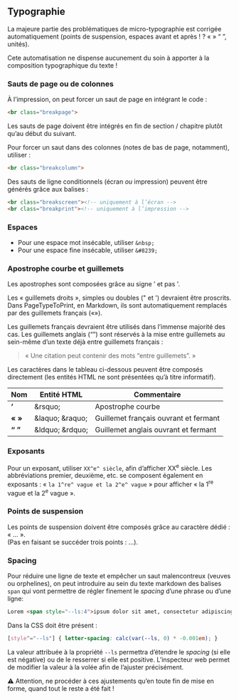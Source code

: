 

## Typographie

La majeure partie des problématiques de micro-typographie est corrigée automatiquement (points de suspension, espaces avant et après ! ? « » “ ”, unités). 

Cete automatisation ne dispense aucunement du soin à apporter à la composition typographique du texte !


### Sauts de page ou de colonnes

À l’impression, on peut forcer un saut de page en intégrant le code :
```html
<br class="breakpage">
```
Les sauts de page doivent être intégrés en fin de section / chapitre plutôt qu’au début du suivant.

Pour forcer un saut dans des colonnes (notes de bas de page, notamment), utiliser :
```html
<br class="breakcolumn">
```
Des sauts de ligne conditionnels (écran _ou_ impression) peuvent être générés grâce aux balises :

```html
<br class="breakscreen"><!-- uniquement à l’écran -->
<br class="breakprint"><!-- uniquement à l’impression -->
```  


### Espaces

* Pour une espace mot insécable, utiliser `&nbsp;`    
* Pour une espace fine insécable, utiliser `&#8239;`

### Apostrophe courbe et guillemets


Les apostrophes sont composées grâce au signe ’ et pas '.

Les « guillemets droits », simples ou doubles (" et ') devraient être proscrits. Dans PageTypeToPrint, en Markdown, ils sont automatiquement remplacés par des guillemets français («»). 

Les guillemets français devraient être utilisés dans l’immense majorité des cas. Les guillemets anglais (“”) sont réservés à la mise entre guillemets au sein-même d’un texte déjà entre guillemets français :
> « Une citation peut contenir des mots “entre guillemets”. »

Les caractères dans le tableau ci-dessous peuvent être composés directement (les entités HTML ne sont présentées qu’à titre informatif).


| Nom | Entité HTML |  Commentaire |
|---|---|---|
| <strong>’</strong> | &<span>rsquo;</span> | Apostrophe courbe |
| <strong>« » </strong> | &<span>laquo;</span> &<span>raquo;</span> | Guillemet français ouvrant et fermant |
| <strong>“ ”</strong> | &<span>ldquo;</span> &<span>rdquo;</span>  | Guillemet anglais ouvrant et fermant |

### Exposants

Pour un exposant, utiliser `XX^e^ siècle`, afin d’afficher XX<sup>e</sup> siècle. Les abbréviations premier, deuxième, etc. se composent également en exposants : « `la 1^re^ vague et la 2^e^ vague` » pour afficher « la 1<sup>re</sup> vague et la 2<sup>e</sup> vague ». 

### Points de suspension
Les points de suspension doivent être composés grâce au caractère dédié : « … ».    
(Pas en faisant se succéder trois points : ...).


### Spacing

Pour réduire une ligne de texte et empêcher un saut malencontreux (veuves ou orphelines), on peut introduire au sein du texte markdown des balises `span` qui vont permettre de régler finement le _spacing_ d’une phrase ou d’une ligne:

```html
Lorem <span style="--ls:4">ipsum dolor sit amet, consectetur adipiscing elit.</span> Sed non risus […] 
```
Dans la CSS doit être présent :
```css
[style^="--ls"] { letter-spacing: calc(var(--ls, 0) * -0.001em); }
```
La valeur attribuée à la propriété `--ls` permettra d’étendre le _spacing_ (si elle est négative) ou de le resserrer si elle est positive. L’inspecteur web permet de modifier la valeur à la volée afin de l’ajuster précisément.

⚠️ Attention, ne procéder à ces ajustements qu’en toute fin de mise en forme, quand tout le reste a été fait !
